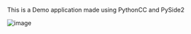 This is a Demo application made using PythonCC and PySide2

![image](https://user-images.githubusercontent.com/98260477/200493551-bee49fa0-496b-4022-933f-43476273e263.png)
